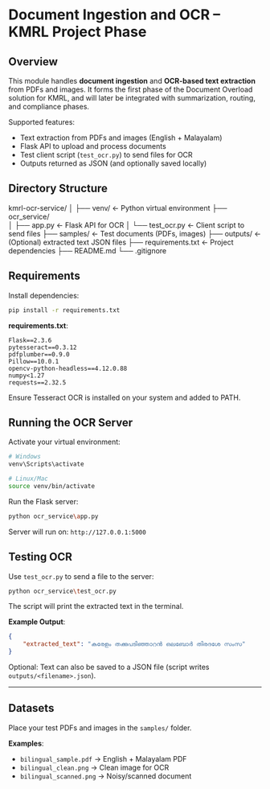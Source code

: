 # Document Ingestion and OCR – KMRL Project Phase

## Overview

This module handles **document ingestion** and **OCR-based text extraction** from PDFs and images.
It forms the first phase of the Document Overload solution for KMRL, and will later be integrated with summarization, routing, and compliance phases.

Supported features:

* Text extraction from PDFs and images (English + Malayalam)
* Flask API to upload and process documents
* Test client script (`test_ocr.py`) to send files for OCR
* Outputs returned as JSON (and optionally saved locally)

## Directory Structure

kmrl-ocr-service/
│
├── venv/                     ← Python virtual environment
├── ocr_service/              
│   ├── app.py                ← Flask API for OCR
│   └── test_ocr.py           ← Client script to send files
├── samples/                  ← Test documents (PDFs, images)
├── outputs/                  ← (Optional) extracted text JSON files
├── requirements.txt          ← Project dependencies
├── README.md
└── .gitignore


## Requirements

Install dependencies:

```bash
pip install -r requirements.txt
```

**requirements.txt**:

```
Flask==2.3.6
pytesseract==0.3.12
pdfplumber==0.9.0
Pillow==10.0.1
opencv-python-headless==4.12.0.88
numpy<1.27
requests==2.32.5
```
Ensure Tesseract OCR is installed on your system and added to PATH.


## Running the OCR Server

Activate your virtual environment:

```bash
# Windows
venv\Scripts\activate

# Linux/Mac
source venv/bin/activate
```

Run the Flask server:

```bash
python ocr_service\app.py
```

Server will run on: `http://127.0.0.1:5000`


## Testing OCR

Use `test_ocr.py` to send a file to the server:

```bash
python ocr_service\test_ocr.py
```

The script will print the extracted text in the terminal.

**Example Output**:

```json
{
    "extracted_text": "കരേളം തക്കുപടിഞ്ഞാറന്‍ ഒലബോര്‍ തിരദശേ സംസ"
}
```

Optional: Text can also be saved to a JSON file (script writes `outputs/<filename>.json`).

---

## Datasets

Place your test PDFs and images in the `samples/` folder.

**Examples**:

* `bilingual_sample.pdf` → English + Malayalam PDF
* `bilingual_clean.png` → Clean image for OCR
* `bilingual_scanned.png` → Noisy/scanned document





